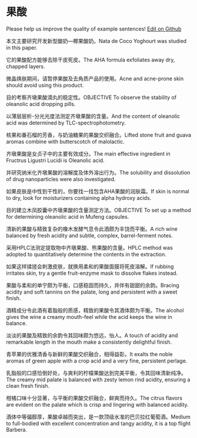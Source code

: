 # 果酸

Please help us improve the quality of example sentences! [Edit on Github](https://github.com/jiyushe/jiyu-example-sentence-source/blob/main/chinese/guosuan.md)

<p><span class="chinese">本文主要研究开发新型酸奶—椰果酸奶。</span><span class="english">Nata de Coco Yoghourt was studied in this paper.</span></p>

<p><span class="chinese">它的果酸配方能够去除干皮死皮。</span><span class="english">The AHA formula exfoliates away dry, chapped layers.</span></p>

<p><span class="chinese">微晶焕肤期间，请暂停果酸及去角质产品的使用。</span><span class="english">Acne and acne-prone skin should avoid using this product.</span></p>

<p><span class="chinese">目的考察齐墩果酸滴丸的稳定性。</span><span class="english">OBJECTIVE To observe the stability of oleanolic acid dropping pills.</span></p>

<p><span class="chinese">以薄层层析-分光光度法测定齐墩果酸的含量。</span><span class="english">And the content of oleanolic acid was determined by TLC-spectrophotometry.</span></p>

<p><span class="chinese">核果和番石榴的芳香，与奶油糖果的果酸交织融合。</span><span class="english">Lifted stone fruit and guava aromas combine with butterscotch of malolactic.</span></p>

<p><span class="chinese">齐墩果酸是女贞子中的主要有效成分。</span><span class="english">The main effective ingredient in Fructrus Ligustri Lucidi is Oleanolic acid.</span></p>

<p><span class="chinese">并研究纳米化齐墩果酸的溶解度及体外溶出行为。</span><span class="english">The solubility and dissolution of drug nanoparticles were also investigated.</span></p>

<p><span class="chinese">如果皮肤是中性到干性的，你要找一找包含AHA果酸的润肤霜。</span><span class="english">If skin is normal to dry, look for moisturizers containing alpha hydroxy acids.</span></p>

<p><span class="chinese">目的建立木凤胶囊中齐墩果酸的含量测定方法。</span><span class="english">OBJECTIVE To set up a method for determining oleanolic acid in Mufeng capsules.</span></p>

<p><span class="chinese">清新的果酸与精致复杂的橡木发酵气息令此酒颇为丰饶而平衡。</span><span class="english">A rich wine balanced by fresh acidity and subtle, complex, barrel-ferment notes.</span></p>

<p><span class="chinese">采用HPLC法测定提取物中齐墩果酸、熊果酸的含量。</span><span class="english">HPLC method was adopted to quantitatively determine the contents in the extraction.</span></p>

<p><span class="chinese">如果这样揉搓会刺激皮肤，就换用柔和的果酸面膜将死皮溶解。</span><span class="english">If rubbing irritates skin, try a gentle fruit-enzyme mask to dissolve flakes instead.</span></p>

<p><span class="chinese">果酸与柔和的单宁颇为平衡，口感稳固而持久，并伴有甜甜的余韵。</span><span class="english">Bracing acidity and soft tannins on the palate, long and persistent with a sweet finish.</span></p>

<p><span class="chinese">酒精成分令此酒有着脂般的质感，精致的果酸令其酒体颇为平衡。</span><span class="english">The alcohol gives the wine a creamy mouth-feel while the acid keeps the wine in balance.</span></p>

<p><span class="chinese">淡淡的果酸及精致的余韵令其回味颇为悠远，怡人。</span><span class="english">A touch of acidity and remarkable length in the mouth make a consistently delightful finish.</span></p>

<p><span class="chinese">青苹果的优雅清香与新鲜的果酸交织融合，相得益彰。</span><span class="english">It exalts the noble aromas of green apple with a crop acid and a very fine, persistent perlage.</span></p>

<p><span class="chinese">乳脂般的口感恰倒好处，与爽利的柠檬果酸达到完美平衡，令其回味清新纯净。</span><span class="english">The creamy mid palate is balanced with zesty lemon rind acidity, ensuring a clean fresh finish.</span></p>

<p><span class="chinese">柑橘口味十分显著，与平衡的果酸交织融合，鲜爽而持久。</span><span class="english">The citrus flavors are evident on the palate which is crisp and lingering with balanced acidity.</span></p>

<p><span class="chinese">酒体中等偏醇厚，果酸卓越而突出，是一款顶级水准的巴贝拉红葡萄酒。</span><span class="english">Medium to full-bodied with excellent concentration and tangy acidity, it is a top flight Barbera.</span></p>

